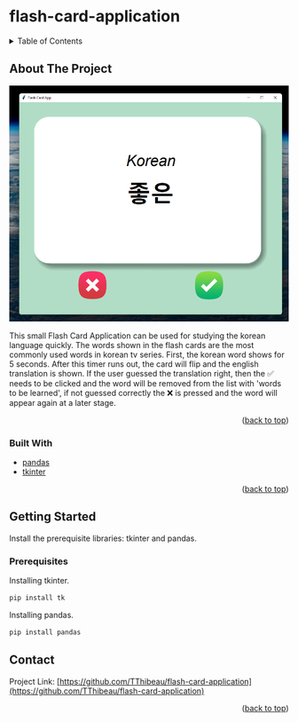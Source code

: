 # flash-card-application 
<div id="top"></div>

<!-- TABLE OF CONTENTS -->
<details>
  <summary>Table of Contents</summary>
  <ol>
    <li>
      <a href="#about-the-project">About The Project</a>
      <ul>
        <li><a href="#built-with">Built With</a></li>
      </ul>
    </li>
    <li>
      <a href="#getting-started">Getting Started</a>
      <ul>
        <li><a href="#prerequisites">Prerequisites</a></li>
      </ul>
    </li>
    <li><a href="#contact">Contact</a></li>
  </ol>
</details>



<!-- ABOUT THE PROJECT -->
## About The Project

[![FlashCardApp Screenshot][product-screenshot]](https://github.com/TThibeau/flash-card-application/blob/main/images/FlashCardApp.png)

This small Flash Card Application can be used for studying the korean language quickly. The words shown in the flash cards are the most commonly used words in korean tv series. First, the korean word shows for 5 seconds. After this timer runs out, the card will flip and the english translation is shown. If the user guessed the translation right, then the ✅ needs to be clicked and the word will be removed from the list with 'words to be learned', if not guessed correctly the ❌ is pressed and the word will appear again at a later stage.
<p align="right">(<a href="#top">back to top</a>)</p>


### Built With

* [pandas](https://pandas.pydata.org/)
* [tkinter](https://docs.python.org/3/library/tkinter.html)

<p align="right">(<a href="#top">back to top</a>)</p>


<!-- GETTING STARTED -->
## Getting Started
Install the prerequisite libraries: tkinter and pandas.
### Prerequisites

Installing tkinter.
  ```sh
  pip install tk
  ```

Installing pandas.
  ```sh
  pip install pandas
  ```


<!-- CONTACT -->
## Contact

Project Link: [https://github.com/TThibeau/flash-card-application](https://github.com/TThibeau/flash-card-application)

<p align="right">(<a href="#top">back to top</a>)</p>

<!-- MARKDOWN LINKS & IMAGES -->
<!-- https://www.markdownguide.org/basic-syntax/#reference-style-links -->
[contributors-shield]: https://img.shields.io/github/contributors/TThibeau/flash-card-application.svg?style=for-the-badge
[contributors-url]: https://github.com/TThibeau/flash-card-application/graphs/contributors
[forks-shield]: https://img.shields.io/github/forks/TThibeau/flash-card-application.svg?style=for-the-badge
[forks-url]: https://github.com/TThibeau/flash-card-application/network/members
[stars-shield]: https://img.shields.io/github/stars/TThibeau/flash-card-application.svg?style=for-the-badge
[stars-url]: https://github.com/TThibeau/flash-card-application/stargazers
[issues-shield]: https://img.shields.io/github/issues/TThibeau/flash-card-application.svg?style=for-the-badge
[issues-url]: https://github.com/TThibeau/flash-card-application/issues
[license-shield]: https://img.shields.io/github/license/TThibeau/flash-card-application.svg?style=for-the-badge
[license-url]: https://github.com/TThibeau/flash-card-application/blob/master/LICENSE.txt
[linkedin-shield]: https://img.shields.io/badge/-LinkedIn-black.svg?style=for-the-badge&logo=linkedin&colorB=555
[linkedin-url]: https://linkedin.com/in/linkedin_username
[product-screenshot]: images/FlashCardApp.png